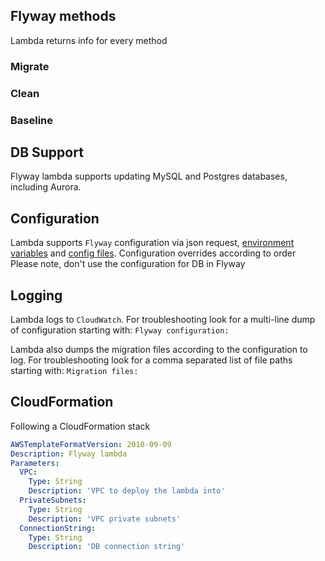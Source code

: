 ## Flyway methods
Lambda returns info for every method
### Migrate

### Clean

### Baseline

## DB Support
Flyway lambda supports updating MySQL and Postgres databases, including Aurora.

## Configuration
Lambda supports `Flyway` configuration via json request, [environment variables](https://flywaydb.org/documentation/envvars) and [config files](https://flywaydb.org/documentation/configfiles).
Configuration overrides according to order
Please note, don't use the configuration for DB in Flyway 

## Logging
Lambda logs to `CloudWatch`.
For troubleshooting look for a multi-line dump of configuration starting with: `Flyway configuration:`

Lambda also dumps the migration files according to the configuration to log.
For troubleshooting look for a comma separated list of file paths starting with: `Migration files:`

## CloudFormation
Following a CloudFormation stack

```yaml
AWSTemplateFormatVersion: 2010-09-09
Description: Flyway lambda
Parameters: 
  VPC:
    Type: String
    Description: 'VPC to deploy the lambda into'
  PrivateSubnets:
    Type: String
    Description: 'VPC private subnets'
  ConnectionString:
    Type: String
    Description: 'DB connection string'

```